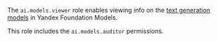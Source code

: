 The `ai.models.viewer` role enables viewing info on the [text generation models](../../../foundation-models/concepts/yandexgpt/models.md) in Yandex Foundation Models.

This role includes the `ai.models.auditor` permissions.
